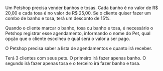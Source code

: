 Um Petshop precisa vender banhos e tosas. Cada banho é no valor de R$ 20,00 e cada tosa é no valor de R$ 25,00.
Se o cliente quiser fazer um combo de banho e tosa, terá um desconto de 15%.

Quando o cliente marcar o banho, tosa ou banho e tosa, é necessário o Petshop registrar esse agendamento, informando o nome do Pet, qual opção que o cliente escolheu e qual será o valor a ser pago.

O Petshop precisa saber a lista de agendamentos e quanto irá receber.

Terá 3 clientes com seus pets. O primeiro irá fazer apenas banho. O segundo irá fazer apenas tosa e o terceiro irá fazer banho e tosa.
